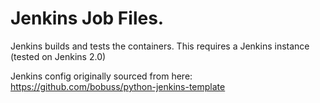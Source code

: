 # Jenkins Job Files.

Jenkins builds and tests the containers. This requires a Jenkins instance
(tested on Jenkins 2.0)

Jenkins config originally sourced from here: https://github.com/bobuss/python-jenkins-template
